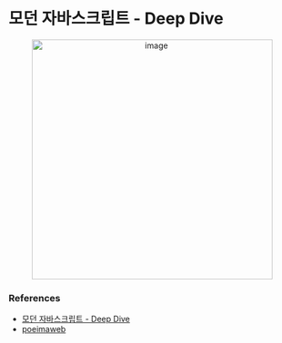 # 모던 자바스크립트 - Deep Dive
<p align="center" >
  <img width="423" alt="image" src="https://user-images.githubusercontent.com/43084680/163589119-43fcf1dc-1dfd-4565-ad18-2656daa77f00.png">
</p>


### References
- [모던 자바스크립트 - Deep Dive](http://www.yes24.com/Product/Goods/92742567)
- [poeimaweb](https://poiemaweb.com/)
